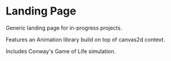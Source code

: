 # Landing Page
Generic landing page for in-progress projects.

Features an Animation library build on top of canvas2d context.

Includes Conway's Game of Life simulation.
